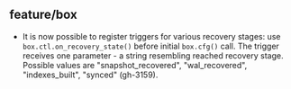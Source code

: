 ## feature/box

* It is now possible to register triggers for various recovery stages: use
  `box.ctl.on_recovery_state()` before initial `box.cfg()` call. The trigger
  receives one parameter - a string resembling reached recovery stage. Possible
  values are "snapshot_recovered", "wal_recovered", "indexes_built", "synced"
  (gh-3159).
